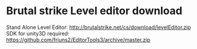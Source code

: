 # Brutal strike Level editor download
Stand Alone Level Editor: http://brutalstrike.net/cs/download/levelEditor.zip
SDK for unity3D required: https://github.com/friuns2/EditorTools3/archive/master.zip
